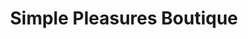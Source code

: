 ---
title: "Simple Pleasures Boutique"
url: /saint-louis/simple-pleasures-boutique/
shop: tobacco
---